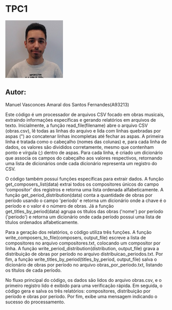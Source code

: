 # TPC1

![foto perfil](/images/A93213.jpg)

## Autor:
Manuel Vasconces Amaral dos Santos Fernandes(A93213)

Este código é um processador de arquivos CSV focado em obras musicais, extraindo informações específicas e gerando relatórios em arquivos de texto. Inicialmente, a função read_file(filename) abre o arquivo CSV (obras.csv), lê todas as linhas do arquivo e lida com linhas quebradas por aspas (") ao concatenar linhas incompletas até fechar as aspas. A primeira linha é tratada como o cabeçalho (nomes das colunas) e, para cada linha de dados, os valores são divididos corretamente, mesmo que contenham ponto e vírgula (;) dentro de aspas. Para cada linha, é criado um dicionário que associa os campos do cabeçalho aos valores respectivos, retornando uma lista de dicionários onde cada dicionário representa um registro do CSV.

O código também possui funções específicas para extrair dados. A função get_composers_list(data) extrai todos os compositores únicos do campo 'compositor' dos registros e retorna uma lista ordenada alfabeticamente. A função get_period_distribution(data) conta a quantidade de obras por período usando o campo 'periodo' e retorna um dicionário onde a chave é o período e o valor é o número de obras. Já a função get_titles_by_period(data) agrupa os títulos das obras ('nome') por período ('periodo') e retorna um dicionário onde cada período possui uma lista de títulos ordenados alfabeticamente.

Para a geração dos relatórios, o código utiliza três funções. A função write_composers_to_file(composers, output_file) escreve a lista de compositores no arquivo compositores.txt, colocando um compositor por linha. A função write_period_distribution(distribution, output_file) grava a distribuição de obras por período no arquivo distribuicao_periodos.txt. Por fim, a função write_titles_by_period(titles_by_period, output_file) salva o dicionário de obras por período no arquivo obras_por_periodo.txt, listando os títulos de cada período.

No fluxo principal do código, os dados são lidos do arquivo obras.csv, e o primeiro registro lido é exibido para uma verificação rápida. Em seguida, o código gera e salva os três relatórios: compositores, distribuição por período e obras por período. Por fim, exibe uma mensagem indicando o sucesso do processamento.
